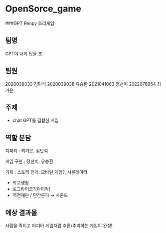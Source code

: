 # OpenSorce_game

###GPT Renpy 추리게임

## 팀명

GPT야 내게 답을 조

##  팀원

2020039033 김민석 2020039038 유승환 2021041063 정선미 2022078054 최가은

## 주제

- chat GPT를 결합한 게임

## 역할 분담

지피티 : 최가은, 김민석

게임 구현 : 정선미, 유승환

기획 : 스토리 전개, 모바일 게임?, 시뮬레이터

- 학교생활
- 로그라이크?(아이작)
- 역전재판 / 단간론파 → 사운드

## 예상 결과물

사람을 죽이고 마피아 게임처럼 추론/추리하는 게임이 완성!
